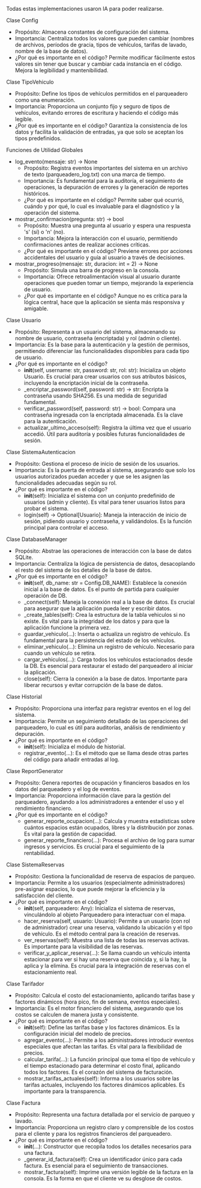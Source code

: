 Todas estas implementaciones usaron IA para poder realizarse.

Clase Config

 * Propósito: Almacena constantes de configuración del sistema.
 * Importancia: Centraliza todos los valores que pueden cambiar (nombres de archivos, períodos de gracia, tipos de vehículos, tarifas de lavado, nombre de la base de datos).
 * ¿Por qué es importante en el código?   Permite modificar fácilmente estos valores sin tener que buscar y cambiar cada instancia en el código. Mejora la legibilidad y mantenibilidad.
   
Clase TipoVehiculo

 * Propósito: Define los tipos de vehículos permitidos en el parqueadero como una enumeración.
 * Importancia: Proporciona un conjunto fijo y seguro de tipos de vehículos, evitando errores de escritura y haciendo el código más legible.
 * ¿Por qué es importante en el código?    Garantiza la consistencia de los datos y facilita la validación de entradas, ya que solo se aceptan los tipos predefinidos.
   
Funciones de Utilidad Globales

 * log_evento(mensaje: str) -> None
   * Propósito: Registra eventos importantes del sistema en un archivo de texto (parqueadero_log.txt) con una marca de tiempo.
   * Importancia: Es fundamental para la auditoría, el seguimiento de operaciones, la depuración de errores y la generación de reportes históricos.
   * ¿Por qué es importante en el código?    Permite saber qué ocurrió, cuándo y por qué, lo cual es invaluable para el diagnóstico y la operación del sistema.
 * mostrar_confirmacion(pregunta: str) -> bool
   * Propósito: Muestra una pregunta al usuario y espera una respuesta 's' (sí) o 'n' (no).
   * Importancia: Mejora la interacción con el usuario, permitiendo confirmaciones antes de realizar acciones críticas.
   * ¿Por qué es importante en el código?   Previene errores por acciones accidentales del usuario y guía al usuario a través de decisiones.
 * mostrar_progreso(mensaje: str, duracion: int = 2) -> None
   * Propósito: Simula una barra de progreso en la consola.
   * Importancia: Ofrece retroalimentación visual al usuario durante operaciones que pueden tomar un tiempo, mejorando la experiencia de usuario.
   * ¿Por qué es importante en el código?    Aunque no es crítica para la lógica central, hace que la aplicación se sienta más responsiva y amigable.
     
Clase Usuario

 * Propósito: Representa a un usuario del sistema, almacenando su nombre de usuario, contraseña (encriptada) y rol (admin o cliente).
 * Importancia: Es la base para la autenticación y la gestión de permisos, permitiendo diferenciar las funcionalidades disponibles para cada tipo de usuario.
 * ¿Por qué es importante en el código?
   * __init__(self, username: str, password: str, rol: str): Inicializa un objeto Usuario. Es crucial para crear usuarios con sus atributos básicos, incluyendo la encriptación inicial de la contraseña.
   * _encriptar_password(self, password: str) -> str: Encripta la contraseña usando SHA256. Es una medida de seguridad fundamental.
   * verificar_password(self, password: str) -> bool: Compara una contraseña ingresada con la encriptada almacenada. Es la clave para la autenticación.
   * actualizar_ultimo_acceso(self): Registra la última vez que el usuario accedió. Útil para auditoría y posibles futuras funcionalidades de sesión.
     
Clase SistemaAutenticacion

 * Propósito: Gestiona el proceso de inicio de sesión de los usuarios.
 * Importancia: Es la puerta de entrada al sistema, asegurando que solo los usuarios autorizados puedan acceder y que se les asignen las funcionalidades adecuadas según su rol.
 * ¿Por qué es importante en el código?
   * __init__(self): Inicializa el sistema con un conjunto predefinido de usuarios (admin y cliente). Es vital para tener usuarios listos para probar el sistema.
   * login(self) -> Optional[Usuario]: Maneja la interacción de inicio de sesión, pidiendo usuario y contraseña, y validándolos. Es la función principal para controlar el acceso.
     
Clase DatabaseManager

 * Propósito: Abstrae las operaciones de interacción con la base de datos SQLite.
 * Importancia: Centraliza la lógica de persistencia de datos, desacoplando el resto del sistema de los detalles de la base de datos.
 * ¿Por qué es importante en el código?
   * __init__(self, db_name: str = Config.DB_NAME): Establece la conexión inicial a la base de datos. Es el punto de partida para cualquier operación de DB.
   * _connect(self): Maneja la conexión real a la base de datos. Es crucial para asegurar que la aplicación pueda leer y escribir datos.
   * _create_tables(self): Crea la estructura de la tabla vehiculos si no existe. Es vital para la integridad de los datos y para que la aplicación funcione la primera vez.
   * guardar_vehiculo(...): Inserta o actualiza un registro de vehículo. Es fundamental para la persistencia del estado de los vehículos.
   * eliminar_vehiculo(...): Elimina un registro de vehículo. Necesario para cuando un vehículo se retira.
   * cargar_vehiculos(...): Carga todos los vehículos estacionados desde la DB. Es esencial para restaurar el estado del parqueadero al iniciar la aplicación.
   * close(self): Cierra la conexión a la base de datos. Importante para liberar recursos y evitar corrupción de la base de datos.
     
Clase Historial

 * Propósito: Proporciona una interfaz para registrar eventos en el log del sistema.
 * Importancia: Permite un seguimiento detallado de las operaciones del parqueadero, lo cual es útil para auditorías, análisis de rendimiento y depuración.
 * ¿Por qué es importante en el código?
   * __init__(self): Inicializa el módulo de historial.
   * registrar_evento(...): Es el método que se llama desde otras partes del código para añadir entradas al log.
     
Clase ReportGenerator

 * Propósito: Genera reportes de ocupación y financieros basados en los datos del parqueadero y el log de eventos.
 * Importancia: Proporciona información clave para la gestión del parqueadero, ayudando a los administradores a entender el uso y el rendimiento financiero.
 * ¿Por qué es importante en el código?
   * generar_reporte_ocupacion(...): Calcula y muestra estadísticas sobre cuántos espacios están ocupados, libres y la distribución por zonas. Es vital para la gestión de capacidad.
   * generar_reporte_financiero(...): Procesa el archivo de log para sumar ingresos y servicios. Es crucial para el seguimiento de la rentabilidad.
     
Clase SistemaReservas

 * Propósito: Gestiona la funcionalidad de reserva de espacios de parqueo.
 * Importancia: Permite a los usuarios (especialmente administradores) pre-asignar espacios, lo que puede mejorar la eficiencia y la satisfacción del cliente.
 * ¿Por qué es importante en el código?
   * __init__(self, parqueadero: Any): Inicializa el sistema de reservas, vinculándolo al objeto Parqueadero para interactuar con el mapa.
   * hacer_reserva(self, usuario: Usuario): Permite a un usuario (con rol de administrador) crear una reserva, validando la ubicación y el tipo de vehículo. Es el método central para la creación de reservas.
   * ver_reservas(self): Muestra una lista de todas las reservas activas. Es importante para la visibilidad de las reservas.
   * verificar_y_aplicar_reserva(...): Se llama cuando un vehículo intenta estacionar para ver si hay una reserva que coincida y, si la hay, la aplica y la elimina. Es crucial para la integración de reservas con el estacionamiento real.
     
Clase Tarifador

 * Propósito: Calcula el costo del estacionamiento, aplicando tarifas base y factores dinámicos (hora pico, fin de semana, eventos especiales).
 * Importancia: Es el motor financiero del sistema, asegurando que los costos se calculen de manera justa y consistente.
 * ¿Por qué es importante en el código?
   * __init__(self): Define las tarifas base y los factores dinámicos. Es la configuración inicial del modelo de precios.
   * agregar_evento(...): Permite a los administradores introducir eventos especiales que afectan las tarifas. Es vital para la flexibilidad de precios.
   * calcular_tarifa(...): La función principal que toma el tipo de vehículo y el tiempo estacionado para determinar el costo final, aplicando todos los factores. Es el corazón del sistema de facturación.
   * mostrar_tarifas_actuales(self): Informa a los usuarios sobre las tarifas actuales, incluyendo los factores dinámicos aplicables. Es importante para la transparencia.
     
Clase Factura

 * Propósito: Representa una factura detallada por el servicio de parqueo y lavado.
 * Importancia: Proporciona un registro claro y comprensible de los costos para el cliente y para los registros financieros del parqueadero.
 * ¿Por qué es importante en el código?
   * __init__(...): Constructor que recopila todos los detalles necesarios para una factura.
   * _generar_id_factura(self): Crea un identificador único para cada factura. Es esencial para el seguimiento de transacciones.
   * mostrar_factura(self): Imprime una versión legible de la factura en la consola. Es la forma en que el cliente ve su desglose de costos.
     
